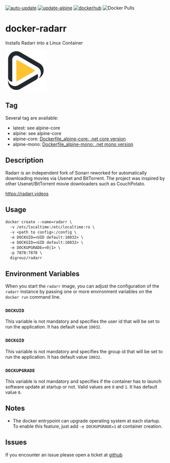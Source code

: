 [![auto-update](https://github.com/digrouz/docker-radarr/actions/workflows/auto-update.yml/badge.svg)](https://github.com/digrouz/docker-radarr/actions/workflows/auto-update.yml)
[![update-alpine](https://github.com/digrouz/docker-radarr/actions/workflows/update-alpine.yml/badge.svg)](https://github.com/digrouz/docker-radarr/actions/workflows/update-alpine.yml)
[![dockerhub](https://github.com/digrouz/docker-radarr/actions/workflows/dockerhub.yml/badge.svg)](https://github.com/digrouz/docker-radarr/actions/workflows/dockerhub.yml)
![Docker Pulls](https://img.shields.io/docker/pulls/digrouz/radarr)

# docker-radarr
Installs Radarr into a Linux Container

![Radarr](https://raw.githubusercontent.com/Radarr/Radarr/aphrodite/Logo/128.png)

## Tag
Several tag are available:
* latest: see alpine-core
* alpine: see alpine-core
* alpine-core: [Dockerfile_alpine-core: .net core version](https://github.com/digrouz/docker-radarr/blob/master/Dockerfile_alpine-core)
* alpine-mono: [Dockerfile_alpine-mono: .net mono version](https://github.com/digrouz/docker-radarr/blob/master/Dockerfile_alpine-mono)

## Description

Radarr is an independent fork of Sonarr reworked for automatically downloading movies via Usenet and BitTorrent. The project was inspired by other Usenet/BitTorrent movie downloaders such as CouchPotato.

https://radarr.videos

## Usage
    docker create --name=radarr \
      -v /etc/localtime:/etc/localtime:ro \
      -v <path to config>:/config \
      -e DOCKUID=<UID default:10032> \
      -e DOCKGID=<GID default:10032> \
      -e DOCKUPGRADE=<0|1> \
      -p 7878:7878 \
      digrouz/radarr

## Environment Variables

When you start the `radarr` image, you can adjust the configuration of the `radarr` instance by passing one or more environment variables on the `docker run` command line.

### `DOCKUID`

This variable is not mandatory and specifies the user id that will be set to run the application. It has default value `10032`.

### `DOCKGID`

This variable is not mandatory and specifies the group id that will be set to run the application. It has default value `10032`.

### `DOCKUPGRADE`

This variable is not mandatory and specifies if the container has to launch software update at startup or not. Valid values are `0` and `1`. It has default value `0`.

## Notes

* The docker entrypoint can upgrade operating system at each startup. To enable this feature, just add `-e DOCKUPGRADE=1` at container creation.

## Issues

If you encounter an issue please open a ticket at [github](https://github.com/digrouz/docker-radarr/issues)
